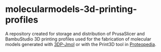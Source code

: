 # molecularmodels-3d-printing-profiles
A repository created for storage and distribution of PrusaSlicer and BambuStudio 3D printing profiles used for the fabrication of molecular models generated with [3DP-Jmol](https://github.com/mariusmihasan/3DP-Jmol) or with the Print3D tool in [Proteopedia](https://proteopedia.org/wiki/index.php/Main_Page).
